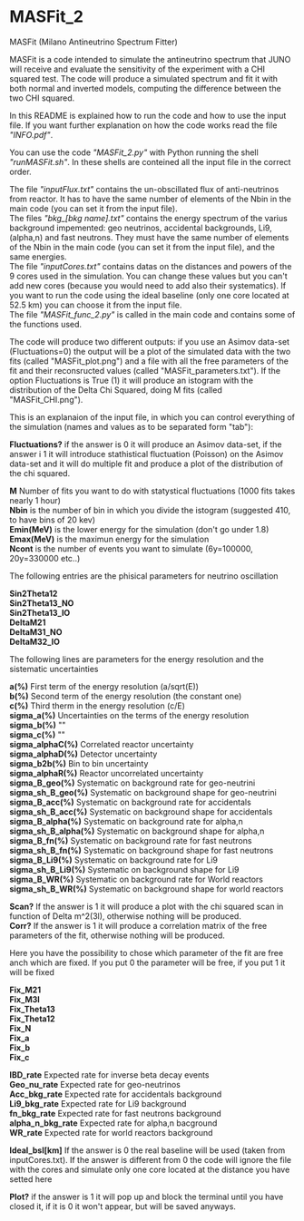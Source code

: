 # MASFit_2
MASFit (Milano Antineutrino Spectrum Fitter)

MASFit is a code intended to simulate the antineutrino spectrum that JUNO will receive and evaluate the sensitivity of the experiment with a CHI squared test. The code will produce a simulated spectrum and fit it with both normal and inverted models, computing the difference between the two CHI squared.

In this README is explained how to run the code and how to use the input file. If you want further explanation on how the code works read the file *"INFO.pdf"*.

You can use the code *"MASFit_2.py"* with Python running the shell *"runMASFit.sh"*.
In these shells are conteined all the input file in the correct order.

The file *"inputFlux.txt"* contains the un-obscillated flux of anti-neutrinos from reactor. It has to have the same number of elements of the Nbin in the main code (you can set it from the input file).  
The files *"bkg_[bkg name].txt"* contains the energy spectrum of the varius background impemented: geo neutrinos, accidental backgrounds, Li9, (alpha,n) and fast neutrons. They must have the same number of elements of the Nbin in the main code (you can set it from the input file), and the same energies.   
The file *"inputCores.txt"* contains datas on the distances and powers of the 9 cores used in the simulation. You can change these values but you can't add new cores (because you would need to add also their systematics). If you want to run the code using the ideal baseline (only one core located at 52.5 km) you can choose it from the input file.  
The file *"MASFit_func_2.py"* is called in the main code and contains some of the functions used. 

The code will produce two different outputs: if you use an Asimov data-set (Fluctuations=0) the output will be a plot of the simulated data with the two fits (called "MASFit_plot.png") and a file with all the free parameters of the fit and their reconsructed values (called "MASFit_parameters.txt"). If the option Fluctuations is True (1) it will produce an istogram with the distribution of the Delta Chi Squared, doing M fits (called "MASFit_CHI.png").

This is an explanaion of the input file, in which you can control everything of the simulation (names and values as to be separated form "tab"):

**Fluctuations?** if the answer is 0 it will produce an Asimov data-set, if the answer i 1 it will introduce stathistical fluctuation (Poisson) on the Asimov data-set and it will do multiple fit and produce a plot of the distribution of the chi squared.

**M** Number of fits you want to do with statystical fluctuations (1000 fits takes nearly 1 hour)  
**Nbin** is the number of bin in which you divide the istogram (suggested 410, to have bins of 20 kev)  
**Emin(MeV)** is the lower energy for the simulation (don't go under 1.8)  
**Emax(MeV)** is the maximun energy for the simulation  
**Ncont** is the number of events you want to simulate (6y=100000, 20y=330000 etc..)

The following entries are the phisical parameters for neutrino oscillation

**Sin2Theta12**  
**Sin2Theta13_NO**  
**Sin2Theta13_IO**  
**DeltaM21**  
**DeltaM31_NO**  
**DeltaM32_IO**

The following lines are parameters for the energy resolution and the sistematic uncertainties

**a(%)** First term of the energy resolution (a/sqrt(E))  
**b(%)** Second term of the energy resolution (the constant one)  
**c(%)** Third therm in the energy resolution (c/E)  
**sigma_a(%)** Uncertainties on the terms of the energy resolution  
**sigma_b(%)** ""  
**sigma_c(%)** ""  
**sigma_alphaC(%)** Correlated reactor uncertainty  
**sigma_alphaD(%)** Detector uncertainty  
**sigma_b2b(%)** Bin to bin uncertainty  
**sigma_alphaR(%)** Reactor uncorrelated uncertainty  
**sigma_B_geo(%)** Systematic on background rate for geo-neutrini  
**sigma_sh_B_geo(%)** Systematic on background shape for geo-neutrini  
**sigma_B_acc(%)**	Systematic on background rate for accidentals  
**sigma_sh_B_acc(%)**	Systematic on background shape for accidentals  
**sigma_B_alpha(%)**	Systematic on background rate for alpha,n  
**sigma_sh_B_alpha(%)**	Systematic on background shape for alpha,n  
**sigma_B_fn(%)**	Systematic on background rate for fast neutrons  
**sigma_sh_B_fn(%)**	Systematic on background shape for fast neutrons  
**sigma_B_Li9(%)**	Systematic on background rate for Li9  
**sigma_sh_B_Li9(%)**	Systematic on background shape for Li9
**sigma_B_WR(%)**	Systematic on background rate for World reactors  
**sigma_sh_B_WR(%)**	Systematic on background shape for world reactors    

**Scan?** If the answer is 1 it will produce a plot with the chi squared scan in function of Delta m^2(3l), otherwise nothing will be produced.  
**Corr?** If the answer is 1 it will produce a correlation matrix of the free parameters of the fit, otherwise nothing will be produced.  

Here you have the possibility to chose which parameter of the fit are free anch which are fixed. If you put 0 the parameter will be free, if you put 1 it will be fixed

**Fix_M21**  
**Fix_M3l**  
**Fix_Theta13**  
**Fix_Theta12**  
**Fix_N**  
**Fix_a**  
**Fix_b**  
**Fix_c**

**IBD_rate**  Expected rate for inverse beta decay events  
**Geo_nu_rate** Expected rate for geo-neutrinos  
**Acc_bkg_rate** Expected rate for accidentals background  
**Li9_bkg_rate**  Expected rate for Li9 background  
**fn_bkg_rate** Expected rate for fast neutrons background  
**alpha_n_bkg_rate**  Expected rate for alpha,n bacground  
**WR_rate** Expected rate for world reactors background  

**Ideal_bsl[km]**   If the answer is 0 the real baseline will be used (taken from inputCores.txt). If the answer is different from 0 the code will ignore the file with the cores and simulate only one core located at the distance you have setted here

**Plot?** if the answer is 1 it will pop up and block the terminal until you have closed it, if it is 0 it won't appear, but will be saved anyways.
